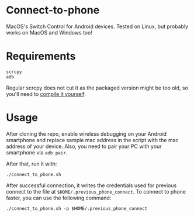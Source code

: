 # Connect-to-phone

MacOS's Switch Control for Android devices. Tested on Linux, but probably works on MacOS and Windows too!

# Requirements

```
scrcpy
adb
```

Regular scrcpy does not cut it as the packaged version might be too old, so you'll need to [compile it yourself](https://github.com/Genymobile/scrcpy/blob/master/doc/linux.md#latest-version).

# Usage

After cloning the repo, enable wireless debugging on your Android smartphone and replace sample mac address in the script with the mac address of your device. Also, you need to pair your PC with your smartphone via `adb pair`.

After that, run it with:

```
./connect_to_phone.sh
```

After successful connection, it writes the credentials used for previous connect to the file at `$HOME/.previous_phone_connect`. To connect to phone faster, you can use the following command:

```
./connect_to_phone.sh -p $HOME/.previous_phone_connect
```
